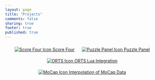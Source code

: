 ```yaml
---
layout: page
title: "Projects"
comments: false
sharing: true
footer: true
published: true
---
```

<div id="projectsdiv" style="text-align: center;">

<div style="display: inline-block; margin: 10px;">
<a class="projectslink" href="/projects/score-four" title="Score Four">
<img src="/images/scorefourIcon.png" alt="Score Four Icon" />
Score Four</a>
</div>

<div style="display: inline-block; margin: 10px;">
<a class="projectslink" href="/projects/puzzle-panel" title="Puzzle Panel">
<img src="/images/ppIcon.png" alt="Puzzle Panel Icon" />
Puzzle Panel</a>
</div>

<div style="display: inline-block; margin: 10px;">
<a class="projectslink" href="/projects/orts" title="ORTS UI Customization with Lua">
<img src="/images/ortsIcon.png" alt="ORTS Icon" />
ORTS Lua Integration</a>
</div>

<div style="display: inline-block; margin: 10px;">
<a class="projectslink" href="/projects/mocap" title="Realtime Blending of Raw Motion Captured Dance">
<img src="/images/mocapIcon.png" alt="MoCap Icon" />
Interpolation of MoCap Data</a>
</div>

</div>
